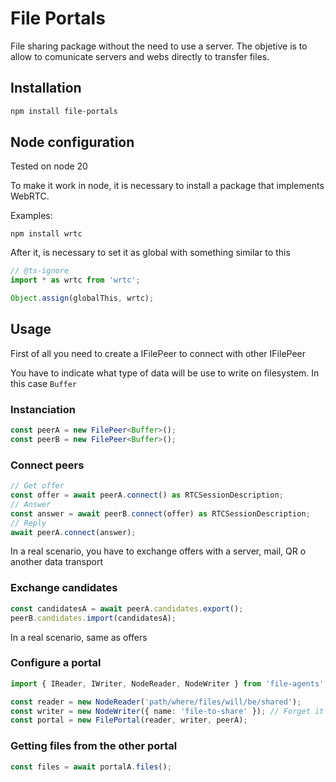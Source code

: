 # File Portals
File sharing package without the need to use a server.
The objetive is to allow to comunicate servers and webs directly to transfer files.

## Installation

```bash
npm install file-portals
```

## Node configuration

Tested on node 20

To make it work in node, it is necessary to install a package that implements WebRTC.

Examples:
```
npm install wrtc
```

After it, is necessary to set it as global with something similar to this
```js
// @ts-ignore
import * as wrtc from 'wrtc';

Object.assign(globalThis, wrtc);
```

## Usage

First of all you need to create a IFilePeer to connect with other IFilePeer

You have to indicate what type of data will be use to write on filesystem. In this case `Buffer`

### Instanciation
``` ts
const peerA = new FilePeer<Buffer>(); 
const peerB = new FilePeer<Buffer>(); 

```
### Connect peers
``` ts
// Get offer
const offer = await peerA.connect() as RTCSessionDescription;
// Answer
const answer = await peerB.connect(offer) as RTCSessionDescription;
// Reply
await peerA.connect(answer);
```
In a real scenario, you have to exchange offers with a server, mail, QR o another data transport

### Exchange candidates

``` ts
const candidatesA = await peerA.candidates.export();
peerB.candidates.import(candidatesA);
```

In a real scenario, same as offers

### Configure a portal

``` ts
import { IReader, IWriter, NodeReader, NodeWriter } from 'file-agents';

const reader = new NodeReader('path/where/files/will/be/shared');
const writer = new NodeWriter({ name: 'file-to-share' }); // Forget it at this moment
const portal = new FilePortal(reader, writer, peerA);
```

### Getting files from the other portal

``` ts
const files = await portalA.files();
```